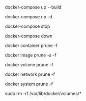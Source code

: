 docker-compose up --build

docker-compose up -d
 
docker-compose stop
 
docker-compose down

docker container prune -f

docker image prune -a -f

docker volume prune -f

docker network prune -f

docker system prune -f 

sudo rm -rf /var/lib/docker/volumes/*
